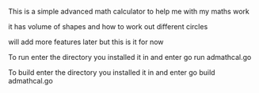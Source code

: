This is a simple advanced math calculator to help me with my maths work

it has volume of shapes and how to work out different circles

will add more features later but this is it for now 

To run enter the directory you installed it in and enter go run admathcal.go

To build enter the directory you installed it in and enter go build admathcal.go


